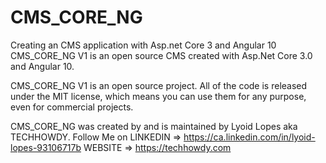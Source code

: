 # CMS_CORE_NG
Creating an CMS application with Asp.net Core 3  and Angular 10
CMS_CORE_NG V1 is an open source CMS created with Asp.Net Core 3.0 and Angular 10.

CMS_CORE_NG V1 is an open source project. 
All of the code is released under the MIT license, which means you can use them for any purpose, even for commercial projects.

CMS_CORE_NG was created by and is maintained by Lyoid Lopes aka TECHHOWDY.
Follow Me on LINKEDIN => https://ca.linkedin.com/in/lyoid-lopes-93106717b
WEBSITE => https://techhowdy.com
